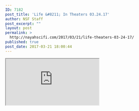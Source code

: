 ```yaml
---
ID: 7182
post_title: 'Life &#8211; In Theaters 03.24.17'
author: NSF Staff
post_excerpt: ""
layout: post
permalink: >
  http://nayahscifi.com/2017/03/21/life-theaters-03-24-17/
published: true
post_date: 2017-03-21 18:00:44
---
```

<iframe src="http://screenrant.com/wp-admin/01_temp_share_folder/controllers/brightcoveVideoHelper/iframedVideoPlayer.php?videoId=5351331799001&amp;playerId=rkcpCwSyl&amp;playerIdEmbed=rkcpCwSyl&amp;containerId=main_view_regular_player_001__mainPic5466904&amp;playlistType=default&amp;playlistStyle=video-playlist-default-horizontal&amp;videoStyle=summary&amp;videoTitle=Life%3A+Here%5C%27s+A+Super+Intense+Scene+From+The+Sci-Fi+Thriller&amp;sourceLink=http%3A%2F%2Fscreenrant.com%2Flife-video-sci-fi-alien-ariyon-bakare%2F&amp;twitterUrl=http%3A%2F%2Fscreen.st%2FAB4yniR" width="300" height="150" allowfullscreen="allowfullscreen"></iframe>